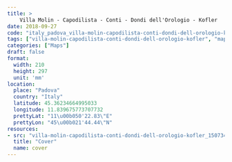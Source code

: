 ```yaml
---
title: > 
    Villa Molin - Capodilista - Conti - Dondi dell'Orologio - Kofler
date: 2018-09-27
code: "italy_padova_villa-molin-capodilista-conti-dondi-dell-orologio-kofler_1507348"
tags: ["villa-molin-capodilista-conti-dondi-dell-orologio-kofler", "map", "architecture", "buildings", "Padova", "Italy"]
categories: ["Maps"]
draft: false
format:
  width: 210
  height: 297
  unit: 'mm'
location:
  place: "Padova"
  country: "Italy"
  latitude: 45.36234664995033
  longitude: 11.839675773707732
  prettyLat: "11\u00b050'22.83\"E"
  prettyLon: "45\u00b021'44.44\"N"
resources:
- src: "villa-molin-capodilista-conti-dondi-dell-orologio-kofler_1507348.png"
  title: "Cover"
  name: cover
---
```

